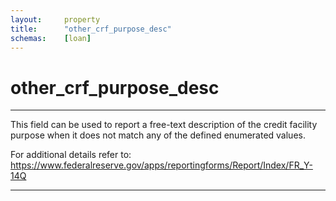 ```yaml
---
layout:     property
title:      "other_crf_purpose_desc"
schemas:    [loan]
---
```


# other_crf_purpose_desc

---

This field can be used to report a free-text description of the credit facility purpose when it does not match any of the defined enumerated values.

For additional details refer to: https://www.federalreserve.gov/apps/reportingforms/Report/Index/FR_Y-14Q

--- 